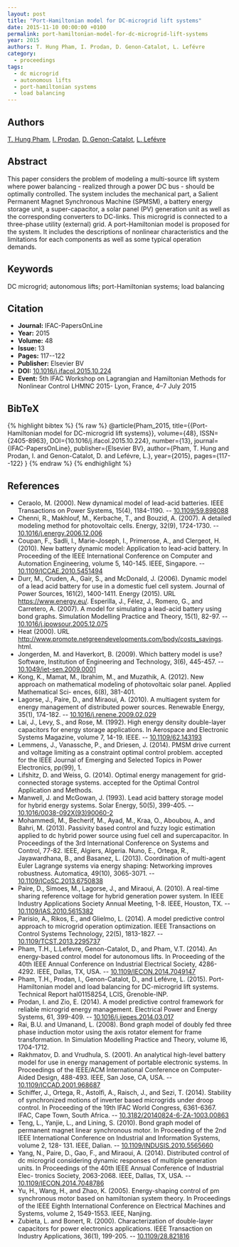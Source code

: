 ```yaml
---
layout: post
title: "Port-Hamiltonian model for DC-microgrid lift systems"
date: 2015-11-10 00:00:00 +0100
permalink: port-hamiltonian-model-for-dc-microgrid-lift-systems
year: 2015
authors: T. Hung Pham, I. Prodan, D. Genon-Catalot, L. Lefévre
category:
  - proceedings
tags:
  - dc microgrid
  - autonomous lifts
  - port-hamiltonian systems
  - load balancing
---
```

 
## Authors
[T. Hung Pham](authors/thanh_hung_pham), [I. Prodan](authors/ionela_prodan), [D. Genon-Catalot](authors/denis_genon_catalot), [L. Lefévre](authors/laurent_lefevre)
 
## Abstract
This paper considers the problem of modeling a multi-source lift system where power balancing - realized through a power DC bus - should be optimally controlled. The system includes the mechanical part, a Salient Permanent Magnet Synchronous Machine (SPMSM), a battery energy storage unit, a super-capacitor, a solar panel (PV) generation unit as well as the corresponding converters to DC-links. This microgrid is connected to a three-phase utility (external) grid. A port-Hamiltonian model is proposed for the system. It includes the descriptions of nonlinear characteristics and the limitations for each components as well as some typical operation demands.
 
## Keywords
DC microgrid; autonomous lifts; port-Hamiltonian systems; load balancing
 
## Citation
- **Journal:** IFAC-PapersOnLine
- **Year:** 2015
- **Volume:** 48
- **Issue:** 13
- **Pages:** 117--122
- **Publisher:** Elsevier BV
- **DOI:** [10.1016/j.ifacol.2015.10.224](https://doi.org/10.1016/j.ifacol.2015.10.224)
- **Event:** 5th IFAC Workshop on Lagrangian and Hamiltonian Methods for Nonlinear Control LHMNC 2015- Lyon, France, 4–7 July 2015
 
## BibTeX
{% highlight bibtex %}
{% raw %}
@article{Pham_2015,
  title={{Port-Hamiltonian model for DC-microgrid lift systems}},
  volume={48},
  ISSN={2405-8963},
  DOI={10.1016/j.ifacol.2015.10.224},
  number={13},
  journal={IFAC-PapersOnLine},
  publisher={Elsevier BV},
  author={Pham, T. Hung and Prodan, I. and Genon-Catalot, D. and Lefévre, L.},
  year={2015},
  pages={117--122}
}
{% endraw %}
{% endhighlight %}
 
## References
- Ceraolo, M. (2000). New dynamical model of lead-acid batteries. IEEE Transactions on Power Systems, 15(4), 1184-1190. -- [10.1109/59.898088](https://doi.org/10.1109/59.898088)
- Chenni, R., Makhlouf, M., Kerbache, T., and Bouzid, A. (2007). A detailed modeling method for photovoltaic cells. Energy, 32(9), 1724-1730. -- [10.1016/j.energy.2006.12.006](https://doi.org/10.1016/j.energy.2006.12.006)
- Coupan, F., Sadli, I., Marie-Joseph, I., Primerose, A., and Clergeot, H. (2010). New battery dynamic model: Application to lead-acid battery. In Proceeding of the IEEE International Conference on Computer and Automation Engineering, volume 5, 140-145. IEEE, Singapore. -- [10.1109/ICCAE.2010.5451494](https://doi.org/10.1109/ICCAE.2010.5451494)
- Durr, M., Cruden, A., Gair, S., and McDonald, J. (2006). Dynamic model of a lead acid battery for use in a domestic fuel cell system. Journal of Power Sources, 161(2), 1400-1411. Energy (2015). URL https://www.energy.eu/. Esperilla, J., Félez, J., Romero, G., and Carretero, A. (2007). A model for simulating a lead-acid battery using bond graphs. Simulation Modelling Practice and Theory, 15(1), 82-97. -- [10.1016/j.jpowsour.2005.12.075](https://doi.org/10.1016/j.jpowsour.2005.12.075)
- Heat (2000). URL http://www.promote.netgreendevelopments.com/body/costs_savings. html.
- Jongerden, M. and Haverkort, B. (2009). Which battery model is use? Software, Institution of Engineering and Technology, 3(6), 445-457. -- [10.1049/iet-sen.2009.0001](https://doi.org/10.1049/iet-sen.2009.0001)
- Kong, K., Mamat, M., Ibrahim, M., and Muzathik, A. (2012). New approach on mathematical modeling of photovoltaic solar panel. Applied Mathematical Sci- ences, 6(8), 381-401.
- Lagorse, J., Paire, D., and Miraoui, A. (2010). A multiagent system for energy management of distributed power sources. Renewable Energy, 35(1), 174-182. -- [10.1016/j.renene.2009.02.029](https://doi.org/10.1016/j.renene.2009.02.029)
- Lai, J., Levy, S., and Rose, M. (1992). High energy density double-layer capacitors for energy storage applications. In Aerospace and Electronic Systems Magazine, volume 7, 14-19. IEEE. -- [10.1109/62.143193](https://doi.org/10.1109/62.143193)
- Lemmens, J., Vanassche, P., and Driesen, J. (2014). PMSM drive current and voltage limiting as a constraint optimal control problem. accepted for the IEEE Journal of Emerging and Selected Topics in Power Electronics, pp(99), 1.
- Lifshitz, D. and Weiss, G. (2014). Optimal energy management for grid-connected storage systems. accepted for the Optimal Control Application and Methods.
- Manwell, J. and McGowan, J. (1993). Lead acid battery storage model for hybrid energy systems. Solar Energy, 50(5), 399-405. -- [10.1016/0038-092X(93)90060-2](https://doi.org/10.1016/0038-092X(93)90060-2)
- Mohammedi, M., Becherif, M., Ayad, M., Kraa, O., Aboubou, A., and Bahri, M. (2013). Passivity based control and fuzzy logic estimation applied to dc hybrid power source using fuel cell and supercapacitor. In Proceedings of the 3rd International Conference on Systems and Control, 77-82. IEEE, Algiers, Algeria. Nuno, E., Ortega, R., Jayawardhana, B., and Basanez, L. (2013). Coordination of multi-agent Euler Lagrange systems via energy shaping: Networking improves robustness. Automatica, 49(10), 3065-3071. -- [10.1109/ICoSC.2013.6750838](https://doi.org/10.1109/ICoSC.2013.6750838)
- Paire, D., Simoes, M., Lagorse, J., and Miraoui, A. (2010). A real-time sharing reference voltage for hybrid generation power system. In IEEE Industry Applications Society Annual Meeting, 1-8. IEEE, Houston, TX. -- [10.1109/IAS.2010.5615382](https://doi.org/10.1109/IAS.2010.5615382)
- Parisio, A., Rikos, E., and Glielmo, L. (2014). A model predictive control approach to microgrid operation optimization. IEEE Transactions on Control Systems Technology, 22(5), 1813-1827. -- [10.1109/TCST.2013.2295737](https://doi.org/10.1109/TCST.2013.2295737)
- Pham, T.H., L.Lefevre, Genon-Catalot, D., and Pham, V.T. (2014). An energy-based control model for autonomous lifts. In Proceeding of the 40th IEEE Annual Conference on Industrial Electrical Society, 4286-4292. IEEE, Dallas, TX, USA. -- [10.1109/IECON.2014.7049147](https://doi.org/10.1109/IECON.2014.7049147)
- Pham, T.H., Prodan, I., Genon-Catalot, D., and Lefévre, L. (2015). Port-Hamiltonian model and load balancing for DC-microgrid lift systems. Technical Report hal01158254, LCIS, Grenoble-INP.
- Prodan, I. and Zio, E. (2014). A model predictive control framework for reliable microgrid energy management. Electrical Power and Energy Systems, 61, 399-409. -- [10.1016/j.ijepes.2014.03.017](https://doi.org/10.1016/j.ijepes.2014.03.017)
- Rai, B.U. and Umanand, L. (2008). Bond graph model of doubly fed three phase induction motor using the axis rotator element for frame transformation. In Simulation Modelling Practice and Theory, volume l6, 1704-1712.
- Rakhmatov, D. and Vrudhula, S. (2001). An analytical high-level battery model for use in energy management of portable electronic systems. In Proceedings of the IEEE/ACM International Conference on Computer- Aided Design, 488-493. IEEE, San Jose, CA, USA. -- [10.1109/ICCAD.2001.968687](https://doi.org/10.1109/ICCAD.2001.968687)
- Schiffer, J., Ortega, R., Astolfi, A., Raisch, J., and Sezi, T. (2014). Stability of synchronized motions of inverter based microgrids under droop control. In Proceeding of the 19th IFAC World Congress, 6361-6367. IFAC, Cape Town, South Africa. -- [10.3182/20140824-6-ZA-1003.00863](https://doi.org/10.3182/20140824-6-ZA-1003.00863)
- Teng, L., Yanjie, L., and Lining, S. (2010). Bond graph model of permanent magnet linear synchronous motor. In Proceeding of the 2nd IEEE International Conference on Industrial and Information Systems, volume 2, 128- 131. IEEE, Dalian. -- [10.1109/INDUSIS.2010.5565660](https://doi.org/10.1109/INDUSIS.2010.5565660)
- Yang, N., Paire, D., Gao, F., and Miraoui, A. (2014). Distributed control of dc microgrid considering dynamic responses of multiple generation units. In Proceedings of the 40th IEEE Annual Conference of Industrial Elec- tronics Society, 2063-2068. IEEE, Dallas, TX, USA. -- [10.1109/IECON.2014.7048786](https://doi.org/10.1109/IECON.2014.7048786)
- Yu, H., Wang, H., and Zhao, K. (2005). Energy-shaping control of pm synchronous motor based on hamiltonian system theory. In Proceedings of the IEEE Eighth International Conference on Electrical Machines and Systems, volume 2, 1549-1553. IEEE, Nanjing.
- Zubieta, L. and Bonert, R. (2000). Characterization of double-layer capacitors for power electronics applications. IEEE Transaction on Industry Applications, 36(1), 199-205. -- [10.1109/28.821816](https://doi.org/10.1109/28.821816)

